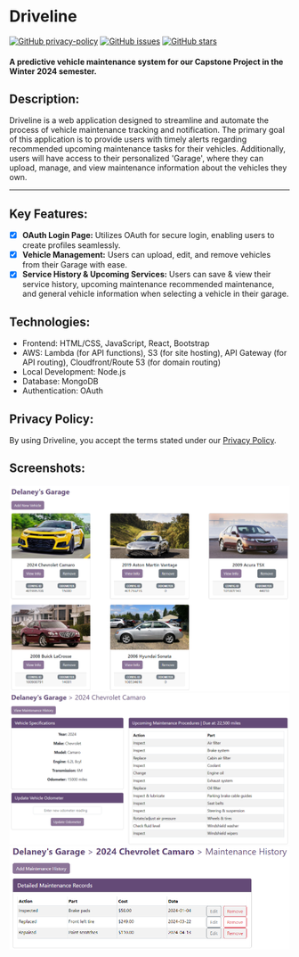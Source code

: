 # Driveline

[![GitHub privacy-policy](https://img.shields.io/badge/privacy-policy-blue.svg)](https://github.com/dheffer/PredictiveVehicleMaintenanceSystem/blob/main/privacy-policy.md)
[![GitHub issues](https://img.shields.io/github/issues/dheffer/PredictiveVehicleMaintenanceSystem.svg)](https://github.com/dheffer/PredictiveVehicleMaintenanceSystem/issues)
[![GitHub stars](https://img.shields.io/github/stars/dheffer/PredictiveVehicleMaintenanceSystem.svg)](https://github.com/dheffer/PredictiveVehicleMaintenanceSystem/stargazers)


#### A predictive vehicle maintenance system for our Capstone Project in the Winter 2024 semester.

## Description:
Driveline is a web application designed to streamline and automate the process of vehicle maintenance tracking and notification. The primary goal of this application is to provide users with timely alerts regarding recommended upcoming maintenance tasks for their vehicles. Additionally, users will have access to their personalized 'Garage', where they can upload, manage, and view maintenance information about the vehicles they own.

---

## Key Features:
- [x] **OAuth Login Page:** Utilizes OAuth for secure login, enabling users to create profiles seamlessly.
- [x] **Vehicle Management:** Users can upload, edit, and remove vehicles from their Garage with ease.
- [x] **Service History & Upcoming Services:** Users can save & view their service history, upcoming maintenance recommended maintenance, and general vehicle information when selecting a vehicle in their garage.

## Technologies:
- Frontend: HTML/CSS, JavaScript, React, Bootstrap
- AWS: Lambda (for API functions), S3 (for site hosting), API Gateway (for API routing),  Cloudfront/Route 53 (for domain routing)
- Local Development: Node.js
- Database: MongoDB
- Authentication: OAuth

## Privacy Policy:
By using Driveline, you accept the terms stated under our [Privacy Policy](privacy-policy.md).

## Screenshots:
![Driveline Garage Page](media/garage.png)
![Driveline Vehicle Page](media/vehicle_info.png)
![Driveline Maintenance History Page](media/maintenance_history.png)
